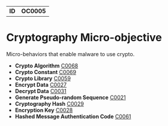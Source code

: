 <table>
<tr>
<td><b>ID</b></td>
<td><b>OC0005</b></td>
</tr>
</table>


# Cryptography Micro-objective #
Micro-behaviors that enable malware to use crypto.

* **Crypto Algorithm** [C0068](../cryptography/crypto-algorithm.md)
* **Crypto Constant** [C0069](../cryptography/crypto-constant.md)
* **Crypto Library** [C0059](../cryptography/crypto-lib.md)
* **Encrypt Data** [C0027](../cryptography/encrypt-data.md)
* **Decrypt Data** [C0031](../cryptography/decrypt-data.md)
* **Generate Pseudo-random Sequence** [C0021](../cryptography/generate-pseudorandom-sequence.md)
* **Cryptography Hash** [C0029](../cryptography/cryptographic-hash.md)
* **Encryption Key** [C0028](../cryptography/encryption-key.md)
* **Hashed Message Authentication Code** [C0061](../cryptography/hashed-message-authentication-code.md)